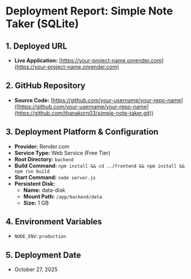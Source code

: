 # Deployment Report: Simple Note Taker (SQLite)

## 1. Deployed URL
- **Live Application:** [https://your-project-name.onrender.com](https://your-project-name.onrender.com)

## 2. GitHub Repository
- **Source Code:** [https://github.com/your-username/your-repo-name]([https://github.com/your-username/your-repo-name](https://github.com/thanakorn03/simple-note-taker.git))

## 3. Deployment Platform & Configuration
- **Provider:** Render.com
- **Service Type:** Web Service (Free Tier)
- **Root Directory:** `backend`
- **Build Command:** `npm install && cd ../frontend && npm install && npm run build`
- **Start Command:** `node server.js`
- **Persistent Disk:**
  - **Name:** data-disk
  - **Mount Path:** `/app/backend/data`
  - **Size:** 1 GB

## 4. Environment Variables
- `NODE_ENV`: `production`

## 5. Deployment Date
- October 27, 2025
